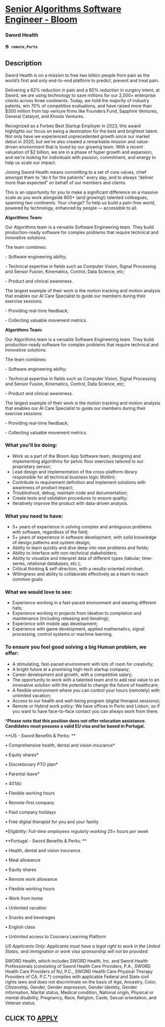 # [Senior Algorithms Software Engineer - Bloom](https://www.remotewlb.com/apply/senior-algorithms-software-engineer-bloom)  
### Sword Health  
#### `🌎 remote,Porto`  

## Description

Sword Health is on a mission to free two billion people from pain as the world’s first and only end-to-end platform to predict, prevent and treat pain.

  

Delivering a 62% reduction in pain and a 60% reduction in surgery intent, at Sword, we are using technology to save millions for our 2,500+ enterprise clients across three continents. Today, we hold the majority of industry patents, win 70% of competitive evaluations, and have raised more than $300 million from top venture firms like Founders Fund, Sapphire Ventures, General Catalyst, and Khosla Ventures.

  

Recognized as a Forbes Best Startup Employer in 2023, this award highlights our focus on being a destination for the best and brightest talent. Not only have we experienced unprecedented growth since our market debut in 2020, but we’ve also created a remarkable mission and value-driven environment that is loved by our growing team. With a recent valuation of $2 billion, we are in a phase of hyper growth and expansion, and we’re looking for individuals with passion, commitment, and energy to help us scale our impact.

  

Joining Sword Health means committing to a set of core values, chief amongst them to “do it for the patients” every day, and to always “deliver more than expected” on behalf of our members and clients.

  

This is an opportunity for you to make a significant difference on a massive scale as you work alongside 800+ (and growing!) talented colleagues, spanning two continents. Your charge? To help us build a pain-free world, powered by technology, enhanced by people — accessible to all.

  

 **Algorithms Team:**

  

Our Algorithms team is a versatile Software Engineering team. They build production-ready software for complex problems that require technical and innovative solutions.

  

The team combines:

\- Software engineering ability;

\- Technical expertise in fields such as Computer Vision, Signal Processing and Sensor Fusion, Kinematics, Control, Data Science, etc;

\- Product and clinical awareness.

  

The largest example of their work is the motion tracking and motion analysis that enables our AI Care Specialist to guide our members during their exercise sessions:

\- Providing real-time feedback;

\- Collecting valuable movement metrics.

  

 **Algorithms Team:**

  

Our Algorithms team is a versatile Software Engineering team. They build production-ready software for complex problems that require technical and innovative solutions.

  

The team combines:

\- Software engineering ability;

\- Technical expertise in fields such as Computer Vision, Signal Processing and Sensor Fusion, Kinematics, Control, Data Science, etc;

\- Product and clinical awareness.

  

The largest example of their work is the motion tracking and motion analysis that enables our AI Care Specialist to guide our members during their exercise sessions:

\- Providing real-time feedback;

\- Collecting valuable movement metrics.

  

### What you’ll be doing:

* Work as a part of the Bloom App Software team, designing and implementing algorithms for pelvic floor exercises tailored to our proprietary sensor;
* Lead design and implementation of the cross-platform library responsible for all technical business logic (Kotlin);
* Contribute to requirement definition and implement solutions with awareness of product impact;
* Troubleshoot, debug, maintain code and documentation;
* Create tests and validation procedures to ensure quality;
* Iteratively improve the product with data-driven analysis.

  

### What you need to have:

* 5+ years of experience in solving complex and ambiguous problems with software, regardless of the field;
* 5+ years of experience in software development, with solid knowledge of design patterns and system design;
* Ability to learn quickly and dive deep into new problems and fields;
* Ability to interface with non-technical stakeholders;
* Ability to visualize and interpret data of different types (tabular, time-series, relational databases, etc.);
* Critical thinking & self-direction, with a results-oriented mindset;
* Willingness and ability to collaborate effectively as a team to reach common goals.

  

### What we would love to see:

* Experience working in a fast-paced environment and wearing different hats;
* Experience working in projects from ideation to completion and maintenance (including releasing and iterating);
* Experience with mobile app development;
* Experience with game development, applied mathematics, signal processing, control systems or machine learning.

  

### To ensure you feel good solving a big Human problem, we offer:

* A stimulating, fast-paced environment with lots of room for creativity;
* A bright future at a promising high-tech startup company;
* Career development and growth, with a competitive salary;
* The opportunity to work with a talented team and to add real value to an innovative solution with the potential to change the future of healthcare;
* A flexible environment where you can control your hours (remotely) with unlimited vacation;
* Access to our health and well-being program (digital therapist sessions);
* Remote or Hybrid work policy: We have offices in Porto and Lisbon, so if you want to have face-to-face contact you can always work from there.

  

 ***Please note that this position does not offer relocation assistance. Candidates must possess a valid EU visa and be based in Portugal.**

  

  

  

 **US - Sword Benefits & Perks: **

  

• Comprehensive health, dental and vision insurance*

• Equity shares*

• Discretionary PTO plan*

• Parental leave*

• 401(k)

• Flexible working hours

• Remote-first company

• Paid company holidays

• Free digital therapist for you and your family

 _*Eligibility: Full-time employees regularly working 25+ hours per week_

  

  

 **Portugal - Sword Benefits & Perks: **

  

• Health, dental and vision insurance

• Meal allowance

• Equity shares

• Remote work allowance

• Flexible working hours

• Work from home

• Unlimited vacation

• Snacks and beverages

• English class

• Unlimited access to Coursera Learning Platform

  

  

*US Applicants Only: Applicants must have a legal right to work in the United States, and immigration or work visa sponsorship will not be provided.*

  

  

  

SWORD Health, which includes SWORD Health, Inc. and Sword Health Professionals (consisting of Sword Health Care Providers, P.A., SWORD Health Care Providers of NJ, P.C., SWORD Health Care Physical Therapy Providers of CA, P.C.*) complies with applicable Federal and State civil rights laws and does not discriminate on the basis of Age, Ancestry, Color, Citizenship, Gender, Gender expression, Gender identity, Gender information, Marital status, Medical condition, National origin, Physical or mental disability, Pregnancy, Race, Religion, Caste, Sexual orientation, and Veteran status.

  
## CLICK TO [APPLY](https://www.remotewlb.com/apply/senior-algorithms-software-engineer-bloom)

